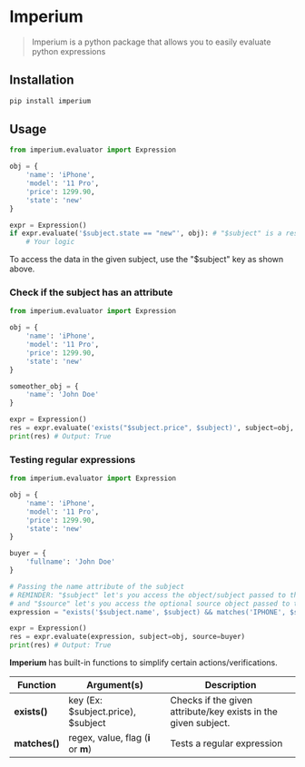 # Imperium
> Imperium is a python package that allows you to easily evaluate python expressions

## Installation
```bash
pip install imperium
```

## Usage
```python
from imperium.evaluator import Expression

obj = {
    'name': 'iPhone',
    'model': '11 Pro',
    'price': 1299.90,
    'state': 'new'
}

expr = Expression()
if expr.evaluate('$subject.state == "new"', obj): # "$subject" is a reserved key
    # Your logic
```
To access the data in the given subject, use the "$subject" key as shown above.

### Check if the subject has an attribute
```python
from imperium.evaluator import Expression

obj = {
    'name': 'iPhone',
    'model': '11 Pro',
    'price': 1299.90,
    'state': 'new'
}

someother_obj = {
    'name': 'John Doe'
}

expr = Expression()
res = expr.evaluate('exists("$subject.price", $subject)', subject=obj, source=someother_obj) # REMINDER: "$subject" key let's you access the object that you passed to the evaluate method (obj in this case)
print(res) # Output: True
```

### Testing regular expressions
```python
from imperium.evaluator import Expression

obj = {
    'name': 'iPhone',
    'model': '11 Pro',
    'price': 1299.90,
    'state': 'new'
}

buyer = {
    'fullname': 'John Doe'
}

# Passing the name attribute of the subject
# REMINDER: "$subject" let's you access the object/subject passed to the evaluate method (obj in this case)
# and "$source" let's you access the optional source object passed to the evaluate method 
expression = "exists('$subject.name', $subject) && matches('IPHONE', $subject['name'], 'i')"

expr = Expression()
res = expr.evaluate(expression, subject=obj, source=buyer)
print(res) # Output: True
```

**Imperium** has built-in functions to simplify certain actions/verifications.

Function        |   Argument(s)                             |   Description
----------------|-------------------------------------------|----------------
**exists()**    | key (Ex: $subject.price), $subject        | Checks if the given attribute/key exists in the given subject.
**matches()**   | regex, value, flag (**i** or **m**)       | Tests a regular expression
